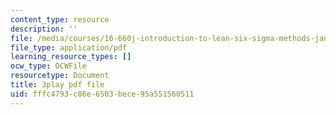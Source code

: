 ```yaml
---
content_type: resource
description: ''
file: /media/courses/16-660j-introduction-to-lean-six-sigma-methods-january-iap-2012/fffc4793c86e6503bece95a551560511_c6-ybCfU6Zc.pdf
file_type: application/pdf
learning_resource_types: []
ocw_type: OCWFile
resourcetype: Document
title: 3play pdf file
uid: fffc4793-c86e-6503-bece-95a551560511
---
```


